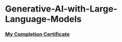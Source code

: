 # Generative-AI-with-Large-Language-Models

### [My Completion Certificate](https://drive.google.com/file/d/1Jwk_-HI-OEJ51TualDG8JtltxHVpUN7p/view?usp=drive_link)
